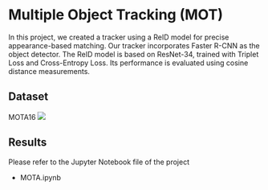 # Multiple Object Tracking (MOT)

In this project, we created a tracker using a ReID model for precise appearance-based matching. Our tracker incorporates Faster R-CNN as the object detector. The ReID model is based on ResNet-34, trained with Triplet Loss and Cross-Entropy Loss. Its performance is evaluated using cosine distance measurements.

## Dataset

MOTA16 <a href="https://motchallenge.net/"><img src="https://img.shields.io/badge/Link-Benchmark-greenlight"/></a>

## Results

Please refer to the Jupyter Notebook file of the project
- MOTA.ipynb
  



